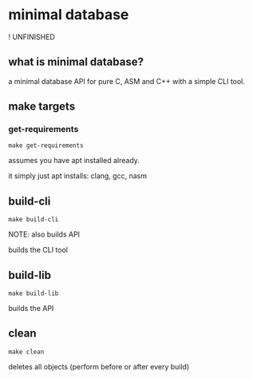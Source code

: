 
# minimal database

! UNFINISHED

## what is minimal database?

a minimal database API for pure C, ASM and C++ with a simple CLI tool.


## make targets
### get-requirements

    make get-requirements

assumes you have apt installed already.

it simply just apt installs: clang, gcc, nasm

## build-cli

    make build-cli

NOTE: also builds API 

builds the CLI tool

## build-lib

    make build-lib

builds the API

## clean  

    make clean

deletes all objects (perform before or after every build)
